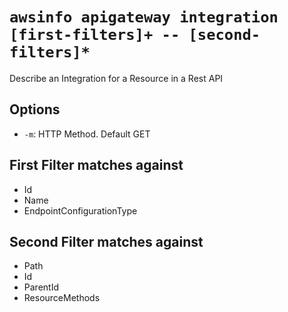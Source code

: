 # `awsinfo apigateway integration [first-filters]+ -- [second-filters]*`

Describe an Integration for a Resource in a Rest API

## Options

* `-m`: HTTP Method. Default GET

## First Filter matches against

* Id
* Name
* EndpointConfigurationType

## Second Filter matches against

* Path
* Id
* ParentId
* ResourceMethods